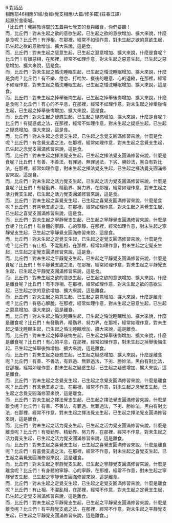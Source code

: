 6.對話品  
相應部46相應51經/食經(覺支相應/大篇/修多羅)(莊春江譯)  
起源於舍衛城。  
「比丘們！我將教導關於五蓋與七覺支的食與離食，你們要聽！  
而，比丘們！對未生起之欲的意欲生起，已生起之欲的意欲增加、擴大來說，什麼是食呢？比丘們！有淨相，在那裡，經常不如理作意，對未生起之欲的意欲生起，已生起之欲的意欲增加、擴大來說，這是食。  
而，比丘們！對未生起之惡意生起，已生起之惡意增加、擴大來說，什麼是食呢？比丘們！有嫌惡相，在那裡，經常不如理作意，對未生起之惡意生起，已生起之惡意增加、擴大來說，這是食。  
而，比丘們！對未生起之惛沈睡眠生起，已生起之惛沈睡眠增加、擴大來說，什麼是食呢？比丘們！有不樂、倦怠、打哈欠、餐後的睡意、心的退縮，在那裡，經常不如理作意，對未生起之惛沈睡眠生起，已生起之惛沈睡眠增加、擴大來說，這是食。  
而，比丘們！對未生起之掉舉後悔生起，已生起之掉舉後悔增加、擴大來說，什麼是食呢？比丘們！有心的不平息，在那裡，經常不如理作意，對未生起之掉舉後悔生起，已生起之掉舉後悔增加、擴大來說，這是食。  
而，比丘們！對未生起之疑惑生起，已生起之疑惑增加、擴大來說，什麼是食呢？比丘們！有疑惑處之法，在那裡，經常不如理作意，對未生起之疑惑生起，已生起之疑惑增加、擴大來說，這是食。  
而，比丘們！對未生起之念覺支生起，已生起之念覺支圓滿修習來說，什麼是食呢？比丘們！有念覺支處之法，在那裡，經常如理作意，對未生起之念覺支生起，已生起之念覺支圓滿修習來說，這是食。  
而，比丘們！對未生起之擇法覺支生起，已生起之擇法覺支圓滿修習來說，什麼是食呢？比丘們！有善、不善法，有罪過、無罪過法，下劣、勝妙法，黑白有對比法，在那裡，經常如理作意，對未生起之擇法覺支生起，已生起之擇法覺支圓滿修習來說，這是食。  
而，比丘們！對未生起之活力覺支生起，已生起之活力覺支圓滿修習來說，什麼是食呢？比丘們！有發勤界、精勤界、努力界，在那裡，經常如理作意，對未生起之活力覺支生起，已生起之活力覺支圓滿修習來說，這是食。  
而，比丘們！對未生起之喜覺支生起，已生起之喜覺支圓滿修習來說，什麼是食呢？比丘們！有喜覺支處之法，在那裡，經常如理作意，對未生起之喜覺支生起，已生起之喜覺支圓滿修習來說，這是食。  
而，比丘們！對未生起之寧靜覺支生起，已生起之寧靜覺支圓滿修習來說，什麼是食呢？比丘們！有身體的寧靜、心的寧靜，在那裡，經常如理作意，對未生起之寧靜覺支生起，已生起之寧靜覺支圓滿修習來說，這是食。  
而，比丘們！對未生起之定覺支生起，已生起之定覺支圓滿修習來說，什麼是食呢？比丘們！有止相、不混亂相，在那裡，經常如理作意，對未生起之定覺支生起，已生起之定覺支圓滿修習來說，這是食。  
而，比丘們！對未生起之平靜覺支生起，已生起之平靜覺支圓滿修習來說，什麼是食呢？比丘們！有平靜覺支處之法，在那裡，經常如理作意，對未生起之平靜覺支生起，已生起之平靜覺支圓滿修習來說，這是食。  
而，比丘們！對未生起之欲的意欲生起，已生起之欲的意欲增加、擴大來說，什麼是離食呢？比丘們！有不淨相，在那裡，經常如理作意，對未生起之欲的意欲生起，已生起之欲的意欲增加、擴大來說，這是離食。  
而，比丘們！對未生起之惡意生起，已生起之惡意增加、擴大來說，什麼是離食呢？比丘們！有慈心解脫，在那裡，經常如理作意，對未生起之惡意生起，已生起之惡意增加、擴大來說，這是離食。  
而，比丘們！對未生起之惛沈睡眠生起，已生起之惛沈睡眠增加、擴大來說，什麼是離食呢？比丘們！有發勤界、精勤界、努力界，在那裡，經常如理作意，對未生起之惛沈睡眠生起，已生起之惛沈睡眠增加、擴大來說，這是離食。  
而，比丘們！對未生起之掉舉後悔生起，已生起之掉舉後悔增加、擴大來說，什麼是離食呢？比丘們！有心的平息，在那裡，經常如理作意，對未生起之掉舉後悔生起，已生起之掉舉後悔增加、擴大來說，這是離食。  
而，比丘們！對未生起之疑惑生起，已生起之疑惑增加、擴大來說，什麼是離食呢？比丘們！有善、不善法，有罪過、無罪過法，下劣、勝妙法，黑白有對比法，在那裡，經常如理作意，對未生起之疑惑生起，已生起之疑惑增加、擴大來說，這是離食。  
而，比丘們！對未生起之念覺支生起，已生起之念覺支圓滿修習來說，什麼是離食呢？比丘們！有念覺支處之法，在那裡，經常不作意，對未生起之念覺支生起，已生起之念覺支圓滿修習來說，這是離食。  
而，比丘們！對未生起之擇法覺支生起，已生起之擇法覺支圓滿修習來說，什麼是離食呢？比丘們！有善、不善法，有罪過、無罪過法，下劣、勝妙法，黑白有對比法，在那裡，經常不作意，對未生起之擇法覺支生起，已生起之擇法覺支圓滿修習來說，這是離食。  
而，比丘們！對未生起之活力覺支生起，已生起之活力覺支圓滿修習來說，什麼是離食呢？比丘們！有發勤界、精勤界、努力界，在那裡，經常不作意，對未生起之活力覺支生起，已生起之活力覺支圓滿修習來說，這是離食。  
而，比丘們！對未生起之喜覺支生起，已生起之喜覺支圓滿修習來說，什麼是離食呢？比丘們！有喜覺支處之法，在那裡，經常不作意，對未生起之喜覺支生起，已生起之喜覺支圓滿修習來說，這是離食。  
而，比丘們！對未生起之寧靜覺支生起，已生起之寧靜覺支圓滿修習來說，什麼是離食呢？比丘們！有身體的寧靜、心的寧靜，在那裡，經常不作意，對未生起之寧靜覺支生起，已生起之寧靜覺支圓滿修習來說，這是離食。  
而，比丘們！對未生起之定覺支生起，已生起之定覺支圓滿修習來說，什麼是離食呢？比丘們！有止相、不混亂相，在那裡，經常不作意，對未生起之定覺支生起，已生起之定覺支圓滿修習來說，這是離食。  
而，比丘們！對未生起之平靜覺支生起，已生起之平靜覺支圓滿修習來說，什麼是離食呢？比丘們！有平靜覺支處之法，在那裡，經常不作意，對未生起之平靜覺支生起，已生起之平靜覺支圓滿修習來說，這是離食。」  
  
  
